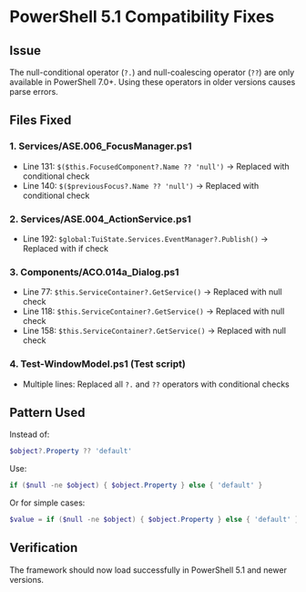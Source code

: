# PowerShell 5.1 Compatibility Fixes

## Issue
The null-conditional operator (`?.`) and null-coalescing operator (`??`) are only available in PowerShell 7.0+. Using these operators in older versions causes parse errors.

## Files Fixed

### 1. Services/ASE.006_FocusManager.ps1
- Line 131: `$($this.FocusedComponent?.Name ?? 'null')` → Replaced with conditional check
- Line 140: `$($previousFocus?.Name ?? 'null')` → Replaced with conditional check

### 2. Services/ASE.004_ActionService.ps1
- Line 192: `$global:TuiState.Services.EventManager?.Publish()` → Replaced with if check

### 3. Components/ACO.014a_Dialog.ps1
- Line 77: `$this.ServiceContainer?.GetService()` → Replaced with null check
- Line 118: `$this.ServiceContainer?.GetService()` → Replaced with null check  
- Line 158: `$this.ServiceContainer?.GetService()` → Replaced with null check

### 4. Test-WindowModel.ps1 (Test script)
- Multiple lines: Replaced all `?.` and `??` operators with conditional checks

## Pattern Used
Instead of:
```powershell
$object?.Property ?? 'default'
```

Use:
```powershell
if ($null -ne $object) { $object.Property } else { 'default' }
```

Or for simple cases:
```powershell
$value = if ($null -ne $object) { $object.Property } else { 'default' }
```

## Verification
The framework should now load successfully in PowerShell 5.1 and newer versions.
